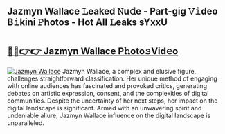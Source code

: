 ## Jazmyn Wallace 𝙻eaked 𝙽u𝚍e - Part-gig 𝚅𝚒deo B𝚒kini 𝙿hotos - Hot All 𝙻eaks sYxxU

# <h2><a href="http://ld1rg6q.urlbe.top/?page=Jazmyn+Wallace">🔗🔗👉👉 Jazmyn Wallace P𝚑oto𝚜Vid𝚎o</a></h2>

[![Jazmyn Wallace](https://i.imgur.com/eBuTRDB.gif)](http://ld1rg6q.urlbe.top/?page=Jazmyn+Wallace)
Jazmyn Wallace, a complex and elusive figure, challenges straightforward classification. Her unique method of engaging with online audiences has fascinated and provoked critics, generating debates on artistic expression, consent, and the complexities of digital communities. Despite the uncertainty of her next steps, her impact on the digital landscape is significant. Armed with an unwavering spirit and undeniable allure, Jazmyn Wallace influence on the digital landscape is unparalleled.
